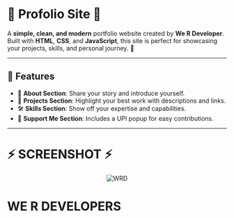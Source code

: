 # 🌟 Profolio Site 🌟  

A **simple, clean, and modern** portfolio website created by **We R Developer**. Built with **HTML**, **CSS**, and **JavaScript**, this site is perfect for showcasing your projects, skills, and personal journey. 🎨  

---

## 🚀 Features  
- 📝 **About Section**: Share your story and introduce yourself.  
- 💼 **Projects Section**: Highlight your best work with descriptions and links.  
- 🛠️ **Skills Section**: Show off your expertise and capabilities.  
- 💖 **Support Me Section**: Includes a UPI popup for easy contributions.  

---

# ⚡ SCREENSHOT ⚡
<p align="center">
  <img src="https://envs.sh/jXt.jpg" alt="WRD">
</p>
<p align="center">
  <h1>WE R DEVELOPERS</h1>
</p>
